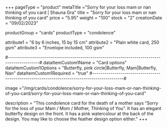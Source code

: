 +++
pageType = "product"
metaTitle ="Sorry for your loss mam or nan thinking of you card | Shauna Gra"
title = "Sorry for your loss mam or nan thinking of you card"
price = "5.95"
weight = "100"
stock = "2"
creationDate = "09/02/2023"

productGroup = "cards"
productType = "condolence"
 
 
attribute1 = "6 by 6 inches, 15 by 15 cm" 
attribute2 = "Plain white card, 250 gsm" 
attribute3 = "Envelope included, 100 gsm"
 
#---------------------------------------------------------------------------------------------#
dataItemCustom1Name = "Card options"
dataItemCustom1Options = "Butterfly, pink circle|Butterfly, Mam|Butterfly, Nan"
dataItemCustom1Required = "true"
#---------------------------------------------------------------------------------------------#
 
image ="/img/cards/condolence/sorry-for-your-loss-mam-or-nan-thinking-of-you-card/sorry-for-your-loss-mam-or-nan-thinking-of-you-card"
 
description = "This condolence card for the death of a mother says “Sorry for the loss of your Mam / Mom / Mother, Thinking of You”.  It has an elegant butterfly design on the front.  It has a pink watercolour at the back of the design.  You may like to choose the feather design option either."
+++
